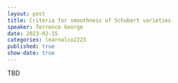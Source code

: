 ```yaml
---
layout: post
title: Criteria for smoothness of Schubert varieties
speaker: Terrence George
date: 2023-02-15
categories: learnalco2223
published: true
show-date: true
---
```

TBD